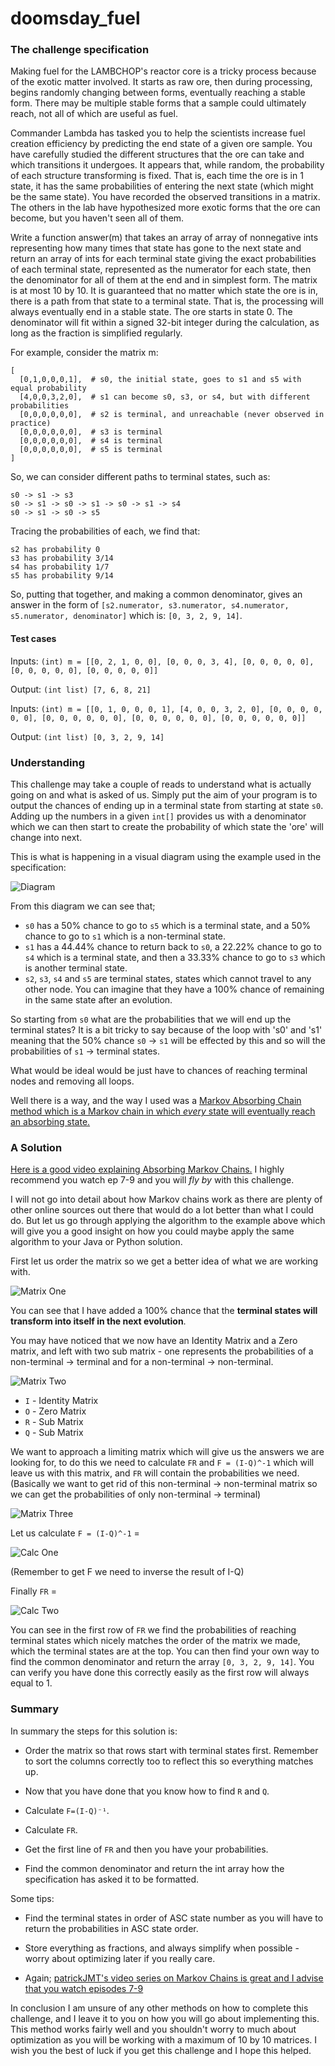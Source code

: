 # doomsday_fuel
### The challenge specification
Making fuel for the LAMBCHOP's reactor core is a tricky process because of the exotic matter involved. It starts as raw ore, then during processing, begins randomly changing between forms, eventually reaching a stable form. There may be multiple stable forms that a sample could ultimately reach, not all of which are useful as fuel.

Commander Lambda has tasked you to help the scientists increase fuel creation efficiency by predicting the end state of a given ore sample. You have carefully studied the different structures that the ore can take and which transitions it undergoes. It appears that, while random, the probability of each structure transforming is fixed. That is, each time the ore is in 1 state, it has the same probabilities of entering the next state (which might be the same state).  You have recorded the observed transitions in a matrix. The others in the lab have hypothesized more exotic forms that the ore can become, but you haven't seen all of them.

Write a function answer(m) that takes an array of array of nonnegative ints representing how many times that state has gone to the next state and return an array of ints for each terminal state giving the exact probabilities of each terminal state, represented as the numerator for each state, then the denominator for all of them at the end and in simplest form. The matrix is at most 10 by 10. It is guaranteed that no matter which state the ore is in, there is a path from that state to a terminal state. That is, the processing will always eventually end in a stable state. The ore starts in state 0. The denominator will fit within a signed 32-bit integer during the calculation, as long as the fraction is simplified regularly.

For example, consider the matrix m:
```
[
  [0,1,0,0,0,1],  # s0, the initial state, goes to s1 and s5 with equal probability
  [4,0,0,3,2,0],  # s1 can become s0, s3, or s4, but with different probabilities
  [0,0,0,0,0,0],  # s2 is terminal, and unreachable (never observed in practice)
  [0,0,0,0,0,0],  # s3 is terminal
  [0,0,0,0,0,0],  # s4 is terminal
  [0,0,0,0,0,0],  # s5 is terminal
]
```
So, we can consider different paths to terminal states, such as:
```
s0 -> s1 -> s3
s0 -> s1 -> s0 -> s1 -> s0 -> s1 -> s4
s0 -> s1 -> s0 -> s5
```
Tracing the probabilities of each, we find that:
```
s2 has probability 0
s3 has probability 3/14
s4 has probability 1/7
s5 has probability 9/14
```
So, putting that together, and making a common denominator, gives an answer in the form of
`[s2.numerator, s3.numerator, s4.numerator, s5.numerator, denominator]` which is:
`[0, 3, 2, 9, 14]`.

#### Test cases

Inputs:
`
(int) m = [[0, 2, 1, 0, 0], [0, 0, 0, 3, 4], [0, 0, 0, 0, 0], [0, 0, 0, 0, 0], [0, 0, 0, 0, 0]]
`

Output:
`
(int list) [7, 6, 8, 21]
`

Inputs:
`
(int) m = [[0, 1, 0, 0, 0, 1], [4, 0, 0, 3, 2, 0], [0, 0, 0, 0, 0, 0], [0, 0, 0, 0, 0, 0], [0, 0, 0, 0, 0, 0], [0, 0, 0, 0, 0, 0]]
`

Output:
`
(int list) [0, 3, 2, 9, 14]
`

### Understanding

This challenge may take a couple of reads to understand what is actually going on and what is asked of us. Simply put the aim of your program is to output the chances of ending up in a terminal state from starting at state `s0`. Adding up the numbers in a given `int[]` provides us with a denominator which we can then start to create the probability of which state the 'ore' will change into next.

This is what is happening in a visual diagram using the example used in the specification:

![Diagram](./assets/doomsday_dia.png "")

From this diagram we can see that;

* `s0` has a 50% chance to go to `s5` which is a terminal state, and a 50% chance to go to `s1` which is a non-terminal state.
* `s1` has a 44.44% chance to return back to `s0`, a 22.22% chance to go to `s4` which is a terminal state, and then a 33.33% chance to go to `s3` which is another terminal state.
* `s2`, `s3`, `s4` and `s5` are terminal states, states which cannot travel to any other node. You can imagine that they have a 100% chance of remaining in the same state after an evolution.

So starting from `s0` what are the probabilities that we will end up the terminal states? It is a bit tricky to say because of the loop with 's0' and 's1' meaning that the 50% chance `s0` -> `s1` will be effected by this and so will the probabilities of `s1` -> terminal states.

What would be ideal would be just have to chances of reaching terminal nodes and removing all loops.

Well there is a way, and the way I used was a [Markov Absorbing Chain method which is a Markov chain in which _every_ state will eventually reach an absorbing state.](https://en.wikipedia.org/wiki/Absorbing_Markov_chain)

### A Solution
[Here is a good video explaining Absorbing Markov Chains.](https://www.youtube.com/watch?v=bTeKu7WdbT8) I highly recommend you watch ep 7-9 and you will _fly by_ with this challenge.

I will not go into detail about how Markov chains work as there are plenty of other online sources out there that would do a lot better than what I could do. But let us go through applying the algorithm to the example above which will give you a good insight on how you could maybe apply the same algorithm to your Java or Python solution.

First let us order the matrix so we get a better idea of what we are working with.

![Matrix One](./assets/mat1.png "Matrix One")

You can see that I have added a 100% chance that the __terminal states will transform into itself in the next evolution__.

You may have noticed that we now have an Identity Matrix and a Zero matrix, and left with two sub matrix - one represents the probabilities of a non-terminal -> terminal and for a non-terminal -> non-terminal.

![Matrix Two](./assets/mat2.png "Matrix Two")

* `I` - Identity Matrix
* `O` - Zero Matrix
* `R` - Sub Matrix
* `Q` - Sub Matrix

We want to approach a limiting matrix which will give us the answers we are looking for, to do this we need to calculate `FR` and `F = (I-Q)^-1` which will leave us with this matrix, and `FR` will contain the probabilities we need. (Basically we want to get rid of this non-terminal -> non-terminal matrix so we can get the probabilities of only non-terminal -> terminal)

![Matrix Three](./assets/mat3.png "Matrix Three")

Let us calculate `F = (I-Q)^-1` =


![Calc One](./assets/calc1.png "Calc One")

(Remember to get F we need to inverse the result of I-Q)

Finally `FR` =

![Calc Two](./assets/calc2.png "Calc Two")

You can see in the first row of `FR` we find the probabilities of reaching terminal states which nicely matches the order of the matrix we made, which the terminal states are at the top. You can then find your own way to find the common denominator and return the array `[0, 3, 2, 9, 14]`. You can verify you have done this correctly easily as the first row will always equal to 1.

### Summary

In summary the steps for this solution is:

* Order the matrix so that rows start with terminal states first. Remember to sort the columns correctly too to reflect this so everything matches up.

* Now that you have done that you know how to find `R` and `Q`.

* Calculate `F=(I-Q)⁻¹`.

* Calculate `FR`.

* Get the first line of `FR` and then you have your probabilities.

* Find the common denominator and return the int array how the specification has asked it to be formatted.

Some tips:

* Find the terminal states in order of ASC state number as you will have to return the probabilities in ASC state order.

* Store everything as fractions, and always simplify when possible - worry about optimizing later if you really care.

* Again; [patrickJMT's video series on Markov Chains is great and I advise that you watch episodes 7-9](https://www.youtube.com/watch?v=bTeKu7WdbT8)

In conclusion I am unsure of any other methods on how to complete this challenge, and I leave it to you on how you will go about implementing this. This method works fairly well and you shouldn't worry to much about optimization as you will be working with a maximum of 10 by 10 matrices. I wish you the best of luck if you get this challenge and I hope this helped.
